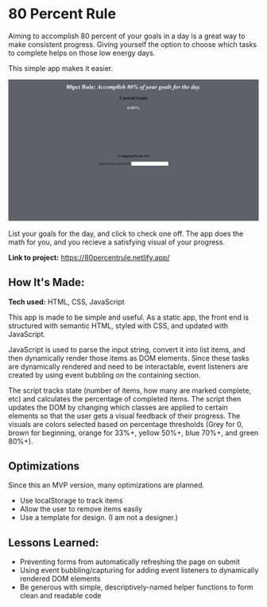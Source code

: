 # 80 Percent Rule

Aiming to accomplish 80 percent of your goals in a day is a great way to make consistent progress. Giving yourself the option to choose which tasks to complete helps on those low energy days.

This simple app makes it easier.

![demo](exampleGif.gif)

List your goals for the day, and click to check one off. The app does the math for you, and you recieve a satisfying visual of your progress.

**Link to project:** https://80percentrule.netlify.app/

## How It's Made:

**Tech used:** HTML, CSS, JavaScript

This app is made to be simple and useful. As a static app, the front end is structured with semantic HTML, styled with CSS, and updated with JavaScript.

JavaScript is used to parse the input string, convert it into list items, and then dynamically render those items as DOM elements. Since these tasks are dynamically rendered and need to be interactable, event listeners are created by using event bubbling on the containing section.

The script tracks state (number of items, how many are marked complete, etc) and calculates the percentage of completed items. The script then updates the DOM by changing which classes are applied to certain elements so that the user gets a visual feedback of their progress. The visuals are colors selected based on percentage thresholds (Grey for 0, brown for beginning, orange for 33%+, yellow 50%+, blue 70%+, and green 80%+).

## Optimizations

Since this an MVP version, many optimizations are planned.

- Use localStorage to track items
- Allow the user to remove items easily
- Use a template for design. (I am not a designer.)

## Lessons Learned:

- Preventing forms from automatically refreshing the page on submit
- Using event bubbling/capturing for adding event listeners to dynamically rendered DOM elements
- Be generous with simple, descriptively-named helper functions to form clean and readable code
